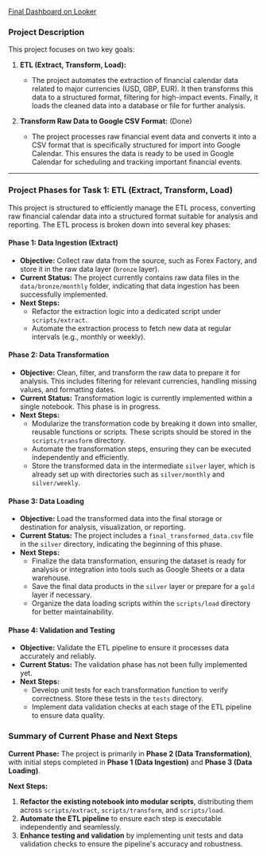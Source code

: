 [Final Dashboard on Looker](https://lookerstudio.google.com/reporting/eef5b556-a5d4-4d54-be00-27cbc59f30d2)

### Project Description

This project focuses on two key goals:

1. **ETL (Extract, Transform, Load):**
   - The project automates the extraction of financial calendar data related to major currencies (USD, GBP, EUR). It then transforms this data to a structured format, filtering for high-impact events. Finally, it loads the cleaned data into a database or file for further analysis.

2. **Transform Raw Data to Google CSV Format:** (Done)
   - The project processes raw financial event data and converts it into a CSV format that is specifically structured for import into Google Calendar. This ensures the data is ready to be used in Google Calendar for scheduling and tracking important financial events.
-------------

### Project Phases for Task 1: ETL (Extract, Transform, Load)

This project is structured to efficiently manage the ETL process, converting raw financial calendar data into a structured format suitable for analysis and reporting. The ETL process is broken down into several key phases:

#### **Phase 1: Data Ingestion (Extract)**
- **Objective:** Collect raw data from the source, such as Forex Factory, and store it in the raw data layer (`bronze` layer).
- **Current Status:** The project currently contains raw data files in the `data/bronze/monthly` folder, indicating that data ingestion has been successfully implemented.
- **Next Steps:**
  - Refactor the extraction logic into a dedicated script under `scripts/extract`.
  - Automate the extraction process to fetch new data at regular intervals (e.g., monthly or weekly).

#### **Phase 2: Data Transformation**
- **Objective:** Clean, filter, and transform the raw data to prepare it for analysis. This includes filtering for relevant currencies, handling missing values, and formatting dates.
- **Current Status:** Transformation logic is currently implemented within a single notebook. This phase is in progress.
- **Next Steps:**
  - Modularize the transformation code by breaking it down into smaller, reusable functions or scripts. These scripts should be stored in the `scripts/transform` directory.
  - Automate the transformation steps, ensuring they can be executed independently and efficiently.
  - Store the transformed data in the intermediate `silver` layer, which is already set up with directories such as `silver/monthly` and `silver/weekly`.

#### **Phase 3: Data Loading**
- **Objective:** Load the transformed data into the final storage or destination for analysis, visualization, or reporting.
- **Current Status:** The project includes a `final_transformed_data.csv` file in the `silver` directory, indicating the beginning of this phase.
- **Next Steps:**
  - Finalize the data transformation, ensuring the dataset is ready for analysis or integration into tools such as Google Sheets or a data warehouse.
  - Save the final data products in the `silver` layer or prepare for a `gold` layer if necessary.
  - Organize the data loading scripts within the `scripts/load` directory for better maintainability.

#### **Phase 4: Validation and Testing**
- **Objective:** Validate the ETL pipeline to ensure it processes data accurately and reliably.
- **Current Status:** The validation phase has not been fully implemented yet.
- **Next Steps:**
  - Develop unit tests for each transformation function to verify correctness. Store these tests in the `tests` directory.
  - Implement data validation checks at each stage of the ETL pipeline to ensure data quality.

### Summary of Current Phase and Next Steps

**Current Phase:** The project is primarily in **Phase 2 (Data Transformation)**, with initial steps completed in **Phase 1 (Data Ingestion)** and **Phase 3 (Data Loading)**.

**Next Steps:**
1. **Refactor the existing notebook into modular scripts**, distributing them across `scripts/extract`, `scripts/transform`, and `scripts/load`.
2. **Automate the ETL pipeline** to ensure each step is executable independently and seamlessly.
3. **Enhance testing and validation** by implementing unit tests and data validation checks to ensure the pipeline's accuracy and robustness.

